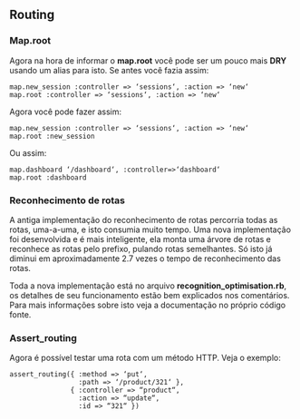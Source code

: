## Routing

### Map.root

Agora na hora de informar o **map.root** você pode ser um pouco mais **DRY** usando um alias para isto. Se antes você fazia assim:

	map.new_session :controller => ‘sessions‘, :action => ‘new‘
	map.root :controller => ‘sessions‘, :action => ‘new‘
	
Agora você pode fazer assim:

	map.new_session :controller => ‘sessions‘, :action => ‘new‘
	map.root :new_session
	
Ou assim:

	map.dashboard ‘/dashboard‘, :controller=>‘dashboard‘
	map.root :dashboard
	
### Reconhecimento de rotas

A antiga implementação do reconhecimento de rotas percorria todas as rotas, uma-a-uma, e isto consumia muito tempo. Uma nova implementação foi desenvolvida e é mais inteligente, ela monta uma árvore de rotas e reconhece as rotas pelo prefixo, pulando rotas semelhantes. Só isto já diminui em aproximadamente 2.7 vezes o tempo de reconhecimento das rotas.

Toda a nova implementação está no arquivo **recognition\_optimisation.rb**, os detalhes de seu funcionamento estão bem explicados nos comentários. Para mais informações sobre isto veja a documentação no próprio código fonte.

### Assert_routing

Agora é possível testar uma rota com um método HTTP. Veja o exemplo:

	assert_routing({ :method => ‘put‘,
	                 :path => ‘/product/321‘ },
	               { :controller => “product“,
	                 :action => “update“,
	                 :id => “321“ })
